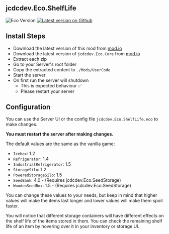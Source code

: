 ## jcdcdev.Eco.ShelfLife

![Eco Version](https://badgen.net/static/Eco/v0.10.3+/3a93b4) 
[![Latest version on Github](https://badgen.net/github/tag/jcdcdev/jcdcdev.Eco.ShelfLife?color=3a93b4&label=Mod)](https://github.com/jcdcdev/jcdcdev.Eco.ShelfLife/releases/latest)

## Install Steps

- Download the latest version of this mod from [mod.io](https://mod.io/g/eco/m/jcdcdevecoshelflife)
- Download the latest version of `jcdcdev.Eco.Core` from [mod.io](https://mod.io/g/eco/m/jcdcdevecocore)
- Extract each zip
- Go to your Server's root folder
- Copy the extracted content to `./Mods/UserCode`
- Start the server
- On first run the server will shutdown
    - This is expected behaviour ✅
    - Please restart your server
    
## Configuration 

You can use the Server UI or the config file `jcdcdev.Eco.ShelfLife.eco` to make changes.

**You must restart the server after making changes.**

The default values are the same as the vanilla game:

- `Icebox`: 1.2
- `Refrigerator`: 1.4
- `IndustrialRefrigerator`: 1.5
- `StorageSilo`: 1.2
- `PoweredStorageSilo`: 1.5
- `SeedBank`: 4.0 - (Requires jcdcdev.Eco.SeedStorage)
- `WoodenSeedBox`: 1.5 - (Requires jcdcdev.Eco.SeedStorage)

You can change these values to your needs, but keep in mind that higher values will make the items last longer and lower values will make them spoil faster.

You will notice that different storage containers will have different effects on the shelf life of the items stored in them. You can check the remaining shelf life of an item by hovering over it in your inventory or storage UI.